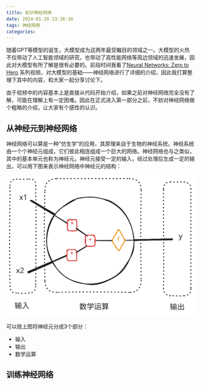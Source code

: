 ```yaml
---
title: 初识神经网络
date: 2024-01-20 23:36:16
tags: 神经网络
categories: 
---
```


随着GPT等模型的诞生，大模型成为这两年最受瞩目的领域之一。大模型的火热不仅带动了人工智能领域的研究，也带动了高性能网络等周边领域的迅速发展，因此对大模型有所了解是很有必要的。前段时间我看了[Neural Networks: Zero to Hero](https://www.youtube.com/playlist?list=PLAqhIrjkxbuWI23v9cThsA9GvCAUhRvKZ) 系列视频，对大模型的基础——神经网络进行了详细的介绍，因此我打算整理下其中的内容，和大家一起分享讨论下。

由于视频中的内容基本上是直接从代码开始介绍，如果之前对神经网络完全没有了解，可能在理解上有一定困难。因此在正式进入第一部分之前，不妨对神经网络做个粗略的介绍，让大家有个感性的认识。

## 从神经元到神经网络

神经网络可以算是一种“仿生学”的应用，其原理来自于生物的神经系统。神经系统由一个个神经元组成，它们彼此相连组成一个巨大的网络。神经网络也与之类似，其中的基本单元也称为神经元。神经元接受一定的输入，经过处理后生成一定的输出，可以用下图来表示神经网络中神经元的结构：

![神经元](/img/NN/neuron.svg)

可以按上图将神经元分成3个部分：
- 输入
- 输出
- 数学运算


## 训练神经网络
